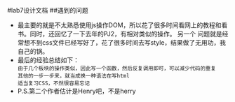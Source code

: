 #lab7设计文档
##遇到的问题
- 最主要的就是不太熟悉使用js操作DOM，所以花了很多时间看网上的教程和看书。同时，还回忆了一下去年的PJ2，有相对类似的操作。
另一个 问题就是经常想不到css文件已经写好了，花了很多时间去写style，结果做了无用功，我自己的锅。
- 最后的经验总结如下：  
`由于几个板块的操作类似，因此写一个函数，然后反复调用即可，可以减少代码的重复`  
`其他的一步一步来，就当成换一种语法在写html`  
`适当复习CSS，不然很容易忘记`
- P.S.第二个作者估计是Henry吧，不是herry